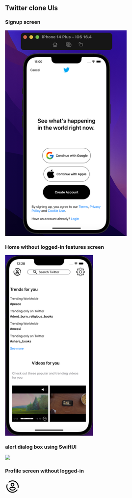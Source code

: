 ## Twitter clone UIs

### Signup screen
![signup screen clone by Farial](https://github.com/Farial-mahmod/iOS-App-UI-Designs/blob/main/Twitter-UI-Clone/Assets.xcassets/homescreen.png)

### Home without logged-in features screen
![home screen without logged-in features by Farial](https://github.com/Farial-mahmod/iOS-App-UI-Designs/blob/main/Twitter-UI-Clone/Assets.xcassets/home-without-login-screen.png)

### alert dialog box using SwiftUI
![](https://github.com/Farial-mahmod/iOS-App-UI-Designs/blob/main/Twitter-UI-Clone/Assets.xcassets/alert-box.png)

### Profile screen without logged-in
![](https://github.com/Farial-mahmod/iOS-App-UI-Designs/blob/main/Twitter-UI-Clone/Assets.xcassets/profile.png)
